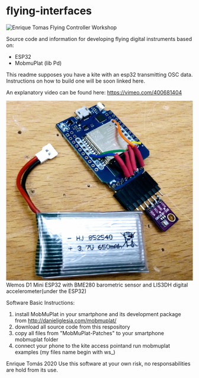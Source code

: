 # flying-interfaces

![Enrique Tomas Flying Controller Workshop](http://www.laboralcentrodearte.org/es/educacion/taller-de-instrumentos-musicales-digitales-voladores/leadImage_preview)

Source code and information for developing flying digital instruments based on:

- ESP32 
- MobmuPlat (lib Pd)

This readme supposes you have a kite with an esp32 transmitting OSC data. Instructions on how to build one will be soon linked here. 

An explanatory video can be found here: https://vimeo.com/400681404

![Enrique Tomas ESP32 Flying Controller](https://github.com/ultranoise/flying-interfaces/blob/master/beep_esp32.jpg)
Wemos D1 Mini ESP32 with BME280 barometric sensor and LIS3DH digital accelerometer(under the ESP32)

Software Basic Instructions:

1) install MobMuPlat in your smartphone and its development package from http://danieliglesia.com/mobmuplat/
2) download all source code from this respository
3) copy all files from "MobMuPlat-Patches" to your smartphone mobmuplat folder
4) connect your phone to the kite access pointand run mobmuplat examples (my files name begin with ws_)


Enrique Tomás 2020
Use this software at your own risk, no responsabilities are hold from its use. 

